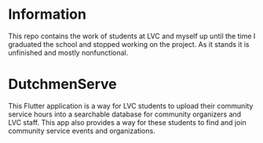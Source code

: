 # Information

This repo contains the work of students at LVC and myself up until the time I graduated the school and stopped working on the project. As it stands it is unfinished and mostly nonfunctional.

# DutchmenServe

This Flutter application is a way for LVC students to upload their community service hours into a searchable database for community organizers and LVC staff.
This app also provides a way for these students to find and join community service events and organizations.
